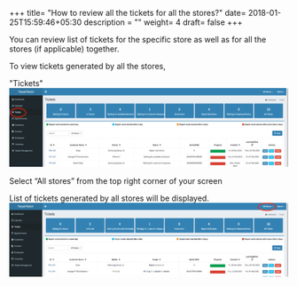 +++
title= "How to review all the tickets for all the stores?"
date= 2018-01-25T15:59:46+05:30
description = ""
weight= 4
draft= false
+++


You can review list of tickets for the specific store as well as for all the stores (if applicable) together.


To view tickets generated by all the stores,

"Tickets"
![How to review all the tickets for all the stores?](/images/tickets/how_can_i_review_all_the_tickets_for_all_the_branches/go_to_tickets.png)

Select “All stores” from the top right corner of your screen

List of tickets generated by all stores will be displayed.       
![How to review all the tickets for all the branches?](/images/tickets/how_can_i_review_all_the_tickets_for_all_the_branches/summary_all_branches.png)
